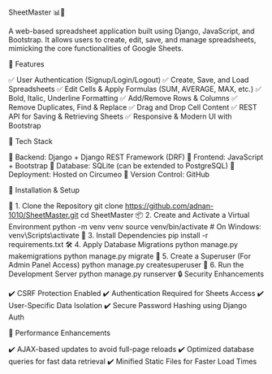 SheetMaster 📊🚀

A web-based spreadsheet application built using Django, JavaScript, and Bootstrap.
It allows users to create, edit, save, and manage spreadsheets, mimicking the core functionalities of Google Sheets.

📌 Features

✅ User Authentication (Signup/Login/Logout)
✅ Create, Save, and Load Spreadsheets
✅ Edit Cells & Apply Formulas (SUM, AVERAGE, MAX, etc.)
✅ Bold, Italic, Underline Formatting
✅ Add/Remove Rows & Columns
✅ Remove Duplicates, Find & Replace
✅ Drag and Drop Cell Content
✅ REST API for Saving & Retrieving Sheets
✅ Responsive & Modern UI with Bootstrap

🚀 Tech Stack

🔹 Backend: Django + Django REST Framework (DRF)
🔹 Frontend: JavaScript + Bootstrap
🔹 Database: SQLite (can be extended to PostgreSQL)
🔹 Deployment: Hosted on Circumeo
🔹 Version Control: GitHub

📂 Installation & Setup

🔧 1. Clone the Repository
git clone https://github.com/adnan-1010/SheetMaster.git
cd SheetMaster
📦 2. Create and Activate a Virtual Environment
python -m venv venv
source venv/bin/activate  # On Windows: venv\Scripts\activate
📜 3. Install Dependencies
pip install -r requirements.txt
🛠️ 4. Apply Database Migrations
python manage.py makemigrations
python manage.py migrate
🔑 5. Create a Superuser (For Admin Panel Access)
python manage.py createsuperuser
🚀 6. Run the Development Server
python manage.py runserver
🔒 Security Enhancements

✔️ CSRF Protection Enabled
✔️ Authentication Required for Sheets Access
✔️ User-Specific Data Isolation
✔️ Secure Password Hashing using Django Auth

🚀 Performance Enhancements

✔️ AJAX-based updates to avoid full-page reloads
✔️ Optimized database queries for fast data retrieval
✔️ Minified Static Files for Faster Load Times

